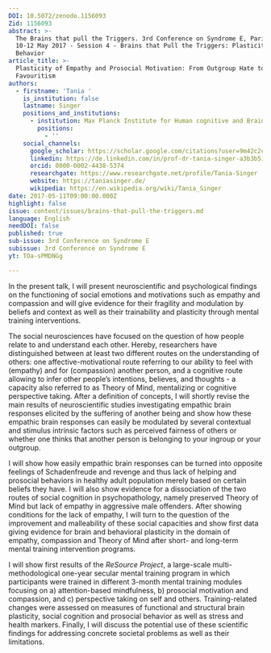 ```yaml
---
DOI: 10.5072/zenodo.1156093
Zid: 1156093
abstract: >-
  The Brains that pull the Triggers. 3rd Conference on Syndrome E, Paris IAS,
  10-12 May 2017 - Session 4 - Brains that Pull the Triggers: Plasticity of
  Behavior
article_title: >-
  Plasticity of Empathy and Prosocial Motivation: From Outgroup Hate to Ingroup
  Favouritism
authors:
  - firstname: 'Tania '
    is_institution: false
    lastname: Singer
    positions_and_institutions:
      - institution: Max Planck Institute for Human cognitive and Brain Sciences
        positions:
          - ''
    social_channels:
      google_scholar: https://scholar.google.com/citations?user=9m42c2cAAAAJ&hl=en
      linkedin: https://de.linkedin.com/in/prof-dr-tania-singer-a3b3b5190
      orcid: 0000-0002-4438-5374
      researchgate: https://www.researchgate.net/profile/Tania-Singer
      website: https://taniasinger.de/
      wikipedia: https://en.wikipedia.org/wiki/Tania_Singer
date: 2017-05-11T09:00:00.000Z
highlight: false
issue: content/issues/brains-that-pull-the-triggers.md
language: English
needDOI: false
published: true
sub-issue: 3rd Conference on Syndrome E
subissue: 3rd Conference on Syndrome E
yt: TOa-sPMDNGg

---
```


In the present talk, I will present neuroscientific and psychological findings on the functioning of social emotions and motivations such as empathy and compassion and will give evidence for their fragility and modulation by beliefs and context as well as their trainability and plasticity through mental training interventions.

The social neurosciences have focused on the question of how people relate to and understand each other. Hereby, researchers have distinguished between at least two different routes on the understanding of others: one affective-motivational route referring to our ability to feel with (empathy) and for (compassion) another person, and a cognitive route allowing to infer other people’s intentions, believes, and thoughts - a capacity also referred to as Theory of Mind, mentalizing or cognitive perspective taking. After a definition of concepts, I will shortly revise the main results of neuroscientific studies investigating empathic brain responses elicited by the suffering of another being and show how these empathic brain responses can easily be modulated by several contextual and stimulus intrinsic factors such as perceived fairness of others or whether one thinks that another person is belonging to your ingroup or your outgroup.

I will show how easily empathic brain responses can be turned into opposite feelings of Schadenfreude and revenge and thus lack of helping and prosocial behaviors in healthy adult population merely based on certain beliefs they have. I will also show evidence for a dissociation of the two routes of social cognition in psychopathology, namely preserved Theory of Mind but lack of empathy in aggressive male offenders. After showing conditions for the lack of empathy, I will turn to the question of the improvement and malleability of these social capacities and show first data giving evidence for brain and behavioral plasticity in the domain of empathy, compassion and Theory of Mind after short- and long-term mental training intervention programs.

I will show first results of the _ReSource Project_, a large-scale multi-methodological one-year secular mental training program in which participants were trained in different 3-month mental training modules focusing on a) attention-based mindfulness, b) prosocial motivation and compassion, and c) perspective taking on self and others. Training-related changes were assessed on measures of functional and structural brain plasticity, social cognition and prosocial behavior as well as stress and health markers. Finally, I will discuss the potential use of these scientific findings for addressing concrete societal problems as well as their limitations.

<Youtube yt="TOa-sPMDNGg" caption="Plasticity of Empathy and Prosocial Motivation: From Outgroup Hate to Ingroup Favouritism"></Youtube>